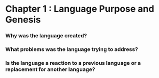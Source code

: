 # Chapter 1 : Language Purpose and Genesis



### Why was the language created?


### What problems was the language trying to address?



### Is the language a reaction to a previous language or a replacement for another language?
